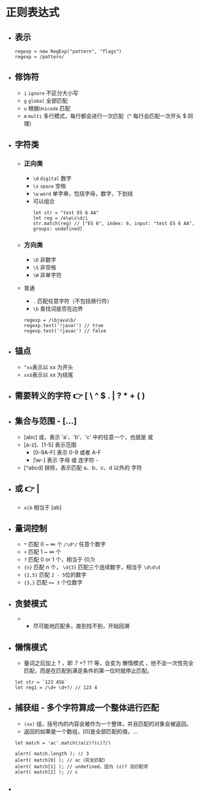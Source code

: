 # 正则表达式

- ## 表示
  ```JS
  regexp = new RegExp("pattern", "flags")
  regexp = /pattern/
  ```

- ## 修饰符
  - `i` `ignore` 不区分大小写
  - `g` `global` 全部匹配
  - `u` 根据`Unicode` 匹配
  - `m` `multi` 多行模式，每行都会进行一次匹配（^ 每行会匹配一次开头 $ 同理）

- ## 字符类
  - ### 正向类
    - `\d` `digital` 数字
    - `\s` `space` 空格
    - `\w` `word` 单字串，包括字母，数字，下划线
    - 可以组合
      ```JS
      let str = "test ES 6 AA"
      let reg = /e\w\s\d/i
      str.match(reg) // ["ES 6", index: 6, input: "test ES 6 AA", groups: undefined]
      ```
  - ### 方向类
    - `\D` 非数字
    - `\S` 非空格
    - `\W` 非单字符

  - 普通
    - `.` 匹配任意字符（不包括换行符）
    - `\b` 查找词是否在边界
    ```JS
    regexp = /\bjava\b/
    regexp.test('!java!') // true
    regexp.test('!javac') // false
    ```

- ## 锚点
  - `^xx`表示以 xx 为开头
  - `xx$`表示以 xx 为结尾

- ## 需要转义的字符 👉 [ \ ^ $ . | ? * + ( )

- ## 集合与范围 - [...]
  - [abc] 或，表示 'a'、'b'、'c' 中的任意一个，也就是 或
  - [a-z]、[1-5] 表示范围
    - [0-9A-F] 表示 0-9 或者 A-F
    - [\w-] 表示 字母 或 连字符 -
  - [^abcd] 排除，表示匹配 a、b、c、d 以外的 字符

- ## 或 👉 |
  - `a|b` 相当于 [ab]

- ## 量词控制
  - `*` 匹配 0 ~ ∞ 个   `/\d*/` 任意个数字
  - `+` 匹配 1 ~ ∞ 个
  - `?`  匹配 0 or 1 个，相当于 {0,1}
  - `{n}` 匹配 n 个， `\d{3}` 匹配三个连续数字，相当于 `\d\d\d`
  - `{2,5}` 匹配 `2 - 5`位的数字
  - `{3,}`  匹配 `>= 3` 个位数字

- ## 贪婪模式
  - + 尽可能地匹配多，直到找不到，开始回溯

- ## 懒惰模式
  - 量词之后加上 ? ，即 .? +? ??  等，会变为 懒惰模式 ，他不会一次性完全匹配，而是在匹配到满足条件的第一位时就停止匹配。
  ```JS
  let str = `123 456`
  let reg1 = /\d+ \d+?/ // 123 4
  ```

- ## 捕获组 - 多个字符算成一个整体进行匹配
  - `(xx)` 组，括号内的内容会被作为一个整体，并且匹配的对象会被返回。
  - 返回的如果是一个数组，[0]是全部匹配的值，...
  ```JS
  let match = 'ac'.match(/a(z)?(c)?/)

  alert( match.length ); // 3
  alert( match[0] ); // ac（完全匹配）
  alert( match[1] ); // undefined，因为 (z)? 没匹配项
  alert( match[2] ); // c
  ```

- ##
